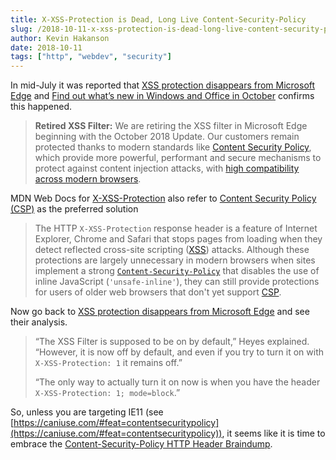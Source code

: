 ```yaml
---
title: X-XSS-Protection is Dead, Long Live Content-Security-Policy
slug: /2018-10-11-x-xss-protection-is-dead-long-live-content-security-policy
author: Kevin Hakanson
date: 2018-10-11
tags: ["http", "webdev", "security"]
---
```

In mid-July it was reported that [XSS protection disappears from Microsoft Edge](https://portswigger.net/daily-swig/xss-protection-disappears-from-microsoft-edge) and [Find out what’s new in Windows and Office in October](https://blogs.windows.com/windowsexperience/2018/10/02/find-out-whats-new-in-windows-and-office-in-october/) confirms this happened.

> **Retired XSS Filter:** We are retiring the XSS filter in Microsoft Edge beginning with the October 2018 Update. Our customers remain protected thanks to modern standards like [Content Security Policy](https://na01.safelinks.protection.outlook.com/?url=https%3A%2F%2Fdeveloper.mozilla.org%2Fen-US%2Fdocs%2FWeb%2FHTTP%2FCSP&data=02%7C01%7C%7C1637778c952e44c3f3d908d623f92679%7C72f988bf86f141af91ab2d7cd011db47%7C1%7C0%7C636735950338487722&sdata=0kd8LS0AikL0iBKIXI0ZEhUhsrdHVeP3ye4k%2FWlJtpA%3D&reserved=0), which provide more powerful, performant and secure mechanisms to protect against content injection attacks, with [high compatibility across modern browsers](https://na01.safelinks.protection.outlook.com/?url=https%3A%2F%2Fcaniuse.com%2F%23search%3Dcontent%2520security%2520policy&data=02%7C01%7C%7C1637778c952e44c3f3d908d623f92679%7C72f988bf86f141af91ab2d7cd011db47%7C1%7C0%7C636735950338487722&sdata=Kev9PTWrQ%2BRxjEgggBqCNJrQjdNnRqXxWHf8vpz29vI%3D&reserved=0).

MDN Web Docs for [X-XSS-Protection](https://developer.mozilla.org/en-US/docs/Web/HTTP/Headers/X-XSS-Protection) also refer to [Content Security Policy (CSP)](https://developer.mozilla.org/en-US/docs/Web/HTTP/CSP) as the preferred solution

> The HTTP `X-XSS-Protection` response header is a feature of Internet Explorer, Chrome and Safari that stops pages from loading when they detect reflected cross-site scripting ([XSS](https://developer.mozilla.org/en-US/docs/Glossary/XSS)) attacks. Although these protections are largely unnecessary in modern browsers when sites implement a strong [`Content-Security-Policy`](https://developer.mozilla.org/en-US/docs/Web/HTTP/Headers/Content-Security-Policy) that disables the use of inline JavaScript (`'unsafe-inline'`), they can still provide protections for users of older web browsers that don't yet support [CSP](https://developer.mozilla.org/en-US/docs/Glossary/CSP).

Now go back to [XSS protection disappears from Microsoft Edge](https://portswigger.net/daily-swig/xss-protection-disappears-from-microsoft-edge) and see their analysis.

> “The XSS Filter is supposed to be on by default,” Heyes explained. “However, it is now off by default, and even if you try to turn it on with `X-XSS-Protection: 1` it remains off.”
>
> “The only way to actually turn it on now is when you have the header `X-XSS-Protection: 1; mode=block`.”

So, unless you are targeting IE11 (see [https://caniuse.com/#feat=contentsecuritypolicy](https://caniuse.com/#feat=contentsecuritypolicy)), it seems like it is time to embrace the [Content-Security-Policy HTTP Header Braindump](../2018-04-27-content-security-policy-http-header-braindump).